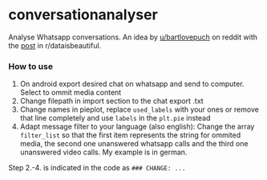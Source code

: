 # conversationanalyser
Analyse Whatsapp conversations. An idea by [u/bartlovepuch](www.reddit.com/u/bartlovepuch) on reddit with the [post](https://www.reddit.com/r/dataisbeautiful/comments/7xicua/my_girlfriend_made_a_visualization_of_all/) in r/dataisbeautiful.

### How to use
1. On android export desired chat on whatsapp and send to computer. Select to ommit media content
2. Change filepath in import section to the chat export .txt
3. Change names in pieplot, replace `used_labels` with your ones or remove that line completely and use `labels` in the `plt.pie` instead
4. Adapt message filter to your language (also english): Change the array `filter_list` so that the first item represents the string for ommited media, the second one unanswered whatsapp calls and the third one unanswered video calls. My example is in german.

Step 2.-4. is indicated in the code as `### CHANGE: ...`
